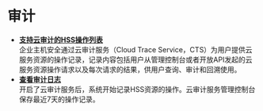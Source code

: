 # 审计<a name="hss_01_0070"></a>

-   **[支持云审计的HSS操作列表](支持云审计的HSS操作列表.md)**  
企业主机安全通过云审计服务（Cloud Trace Service，CTS）为用户提供云服务资源的操作记录，记录内容包括用户从管理控制台或者开放API发起的云服务资源操作请求以及每次请求的结果，供用户查询、审计和回溯使用。
-   **[查看审计日志](查看审计日志.md)**  
开启了云审计服务后，系统开始记录HSS资源的操作。云审计服务管理控制台保存最近7天的操作记录。

